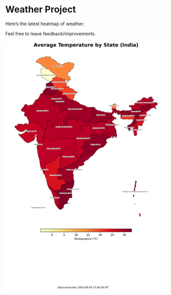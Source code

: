 # Weather Project

Here’s the latest heatmap of weather:

Feel free to leave feedback/improvements.

![India Heatmap](docs/assets/india_heatmap.png?v=DBBF5D)

